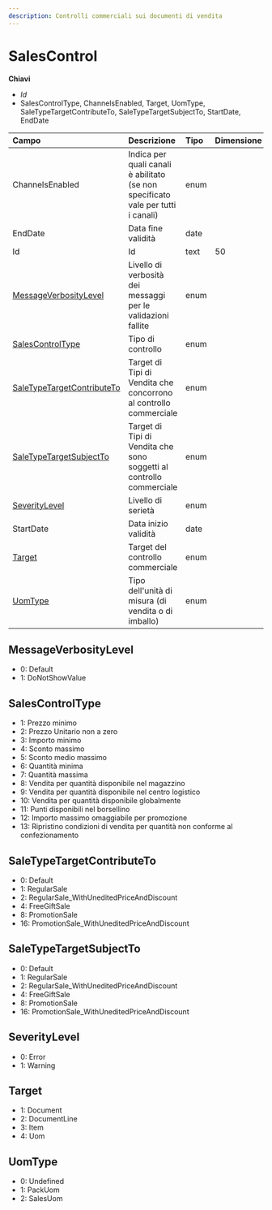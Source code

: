 ```yaml
---
description: Controlli commerciali sui documenti di vendita
---
```


# SalesControl

**Chiavi**

* _Id_
* SalesControlType, ChannelsEnabled, Target, UomType, SaleTypeTargetContributeTo, SaleTypeTargetSubjectTo, StartDate, EndDate

| Campo | Descrizione | Tipo | Dimensione |
| :--- | :--- | :--- | :--- |
| ChannelsEnabled | Indica per quali canali è abilitato \(se non specificato vale per tutti i canali\) | enum |  |
| EndDate | Data fine validità | date |  |
| Id | Id | text | 50 |
| [MessageVerbosityLevel](salescontrol.md#messageverbositylevel) | Livello di verbosità dei messaggi per le validazioni fallite | enum |  |
| [SalesControlType](salescontrol.md#salescontroltype) | Tipo di controllo | enum |  |
| [SaleTypeTargetContributeTo](salescontrol.md#saletypetargetcontributeto) | Target di Tipi di Vendita che concorrono al controllo commerciale | enum |  |
| [SaleTypeTargetSubjectTo](salescontrol.md#saletypetargetsubjectto) | Target di Tipi di Vendita che sono soggetti al controllo commerciale | enum |  |
| [SeverityLevel](salescontrol.md#severitylevel) | Livello di serietà | enum |  |
| StartDate | Data inizio validità | date |  |
| [Target](salescontrol.md#target) | Target del controllo commerciale | enum |  |
| [UomType](salescontrol.md#uomtype) | Tipo dell'unità di misura \(di vendita o di imballo\) | enum |  |

## MessageVerbosityLevel

* 0: Default
* 1: DoNotShowValue

## SalesControlType

* 1: Prezzo minimo
* 2: Prezzo Unitario non a zero
* 3: Importo minimo
* 4: Sconto massimo
* 5: Sconto medio massimo
* 6: Quantità minima
* 7: Quantità massima
* 8: Vendita per quantità disponibile nel magazzino
* 9: Vendita per quantità disponibile nel centro logistico
* 10: Vendita per quantità disponibile globalmente
* 11: Punti disponibili nel borsellino
* 12: Importo massimo omaggiabile per promozione
* 13: Ripristino condizioni di vendita per quantità non conforme al confezionamento

## SaleTypeTargetContributeTo

* 0: Default
* 1: RegularSale
* 2: RegularSale\_WithUneditedPriceAndDiscount
* 4: FreeGiftSale
* 8: PromotionSale
* 16: PromotionSale\_WithUneditedPriceAndDiscount

## SaleTypeTargetSubjectTo

* 0: Default
* 1: RegularSale
* 2: RegularSale\_WithUneditedPriceAndDiscount
* 4: FreeGiftSale
* 8: PromotionSale
* 16: PromotionSale\_WithUneditedPriceAndDiscount

## SeverityLevel

* 0: Error
* 1: Warning

## Target

* 1: Document
* 2: DocumentLine
* 3: Item
* 4: Uom

## UomType

* 0: Undefined
* 1: PackUom
* 2: SalesUom

